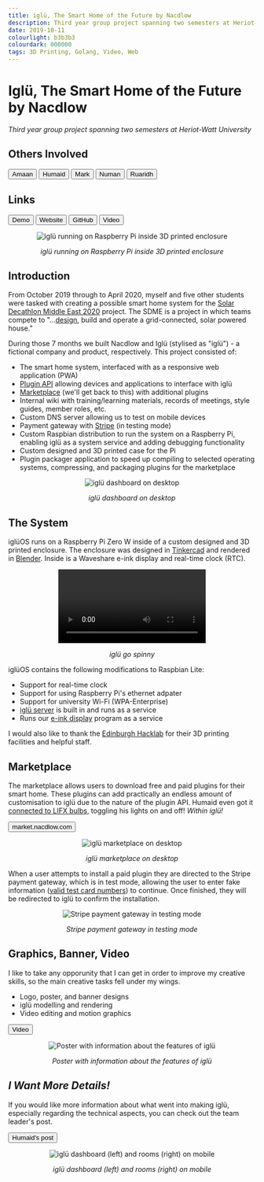 ```yaml
---
title: iglü, The Smart Home of the Future by Nacdlow
description: Third year group project spanning two semesters at Heriot-Watt University
date: 2019-10-11
colourlight: b3b3b3
colourdark: 000000
tags: 3D Printing, Golang, Video, Web
---
```


# Iglü, The Smart Home of the Future by Nacdlow
*Third year group project spanning two semesters at Heriot-Watt University*

## Others Involved

<a href="https://amaanakram.tech/" class="no-raise" target="_blank" rel="noreferrer"><button class="button">Amaan</button></a>
<a href="https://humaidq.ae/" class="no-raise" target="_blank" rel="noreferrer"><button class="button">Humaid</button></a>
<a href="https://www.linkedin.com/in/mark-bird-/" class="no-raise" target="_blank" rel="noreferrer"><button class="button">Mark</button></a>
<a href="https://github.com/n-ali1" class="no-raise" target="_blank" rel="noreferrer"><button class="button">Numan</button></a>
<a href="https://ruaridhmollica.com/" class="no-raise" target="_blank" rel="noreferrer"><button class="button">Ruaridh</button></a>

## Links

<a href="https://demo.nacdlow.com" class="no-raise" target="_blank" rel="noreferrer"><button class="button buttonHighlight">Demo</button></a>
<a href="https://nacdlow.com" class="no-raise" target="_blank" rel="noreferrer"><button class="button">Website</button></a>
<a href="https://github.com/Nacdlow" class="no-raise" target="_blank" rel="noreferrer"><button class="button">GitHub</button></a>
<a href="https://www.youtube.com/watch?v=KMfItuTf2jQ" class="no-raise" target="_blank" rel="noreferrer"><button class="button">Video</button></a>

<center>

![iglü running on Raspberry Pi inside 3D printed enclosure](eink.jpg)

*iglü running on Raspberry Pi inside 3D printed enclosure*
</center>

## Introduction
From October 2019 through to April 2020, myself and five other students were tasked with creating a possible smart home system for the [Solar Decathlon Middle East 2020](https://www.solardecathlonme.com/) project. The SDME is a project in which teams compete to "...[design](https://www.hw.ac.uk/news/articles/2019/SolarDecathlon2020.htm), build and operate a grid-connected, solar powered house."

During those 7 months we built Nacdlow and Iglü (stylised as "iglü") - a fictional company and product, respectively. This project consisted of:

- The smart home system, interfaced with as a responsive web application (PWA)
- [Plugin API](https://github.com/hashicorp/go-plugin) allowing devices and applications to interface with iglü
- [Marketplace](https://market.nacdlow.com) (we'll get back to this) with additional plugins
- Internal wiki with training/learning materials, records of meetings, style guides, member roles, etc.
- Custom DNS server allowing us to test on mobile devices
- Payment gateway with [Stripe](https://stripe.com/) (in testing mode)
- Custom Raspbian distribution to run the system on a Raspberry Pi, enabling iglü as a system service and adding debugging functionality
- Custom designed and 3D printed case for the Pi
- Plugin packager application to speed up compiling to selected operating systems, compressing, and packaging plugins for the marketplace

<center>

![iglü dashboard on desktop](desktopDashboard.png)

*iglü dashboard on desktop*
</center>

## The System

iglüOS runs on a Raspberry Pi Zero W inside of a custom designed and 3D printed enclosure. The enclosure was designed in [Tinkercad](https://www.tinkercad.com/) and rendered in [Blender](https://www.blender.org/). Inside is a Waveshare e-ink display and real-time clock (RTC).

<center>
<video autoplay controls loop mute>
  <source src="blender.mp4" type="video/mp4">
  Your browser does not support the video tag.
</video>

*iglü go spinny*
</center>

iglüOS contains the following modifications to Raspbian Lite:

- Support for real-time clock
- Support for using Raspberry Pi's ethernet adpater
- Support for university Wi-Fi (WPA-Enterprise)
- [iglü server](https://github.com/Nacdlow/iglu-server) is built in and runs as a service
- Runs our [e-ink display](https://github.com/Nacdlow/e-ink-display) program as a service

I would also like to thank the [Edinburgh Hacklab](https://edinburghhacklab.com/) for their 3D printing facilities and helpful staff.

## Marketplace

The marketplace allows users to download free and paid plugins for their smart home. These plugins can add practically an endless amount of customisation to iglü due to the nature of the plugin API. Humaid even got it [connected to LIFX bulbs](https://youtu.be/KMfItuTf2jQ?t=381), toggling his lights on and off! *Within iglü!*

<a href="https://market.nacdlow.com" class="no-raise" target="_blank" rel="noreferrer"><button class="button buttonHighlight">market.nacdlow.com</button></a>


<center>

![iglü marketplace on desktop](desktopMarket.png)

*iglü marketplace on desktop*

</center>



When a user attempts to install a paid plugin they are directed to the Stripe payment gateway, which is in test mode, allowing the user to enter fake information ([valid test card numbers](https://stripe.com/docs/testing)) to continue. Once finished, they will be redirected to iglü to confirm the installation.

<center>

![Stripe payment gateway in testing mode](payment.jpg)

*Stripe payment gateway in testing mode*
</center>

## Graphics, Banner, Video

I like to take any opporunity that I can get in order to improve my creative skills, so the main creative tasks fell under my wings.

- Logo, poster, and banner designs
- iglü modelling and rendering
- Video editing and motion graphics

<a href="https://www.youtube.com/watch?v=KMfItuTf2jQ" class="no-raise" target="_blank" rel="noreferrer"><button class="button buttonHighlight">Video</button></a>

<center>

![Poster with information about the features of iglü](poster.png)

*Poster with information about the features of iglü*
</center>

## *I Want More Details!*

If you would like more information about what went into making iglü, especially regarding the technical aspects, you can check out the team leader's post.

<a href="https://humaidq.ae/projects/iglu/" class="no-raise" target="_blank" rel="noreferrer"><button class="button buttonHighlight">Humaid's post</button></a>

<center>

![iglü dashboard (left) and rooms (right) on mobile](mobile.png)

*iglü dashboard (left) and rooms (right) on mobile*
</center>